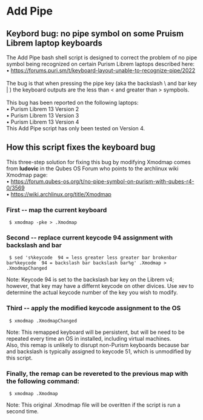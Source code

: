 # Add Pipe
## Keybord bug: no pipe symbol on some Pruism Librem laptop keyboards
The Add Pipe bash shell script is designed to correct the problem of no pipe symbol being recognized on certain Purism Librem laptops described here:<br>
&#8226; https://forums.puri.sm/t/keyboard-layout-unable-to-recognize-pipe/2022<br>
<br>
The bug is that when pressing the pipe key (aka the backslash \ and bar key | ) the keyboard outputs are the less than < and greater than > sympbols.<br>
<br>This bug has been reported on the following laptops:<br>
&#8226; Purism Librem 13 Version 2 <br>
&#8226; Purism Librem 13 Version 3 <br>
&#8226; Purism Librem 13 Version 4 <br>
This Add Pipe script has only been tested on Version 4.
## How this script fixes the keyboard bug
This three-step solution for fixing this bug by modifying Xmodmap comes from <b>ludovic</b> in the Qubes OS Forum who points to the archlinux wiki Xmodmap page: <br>
&#8226; https://forum.qubes-os.org/t/no-pipe-symbol-on-purism-with-qubes-r4-0/3569<br>
&#8226; https://wiki.archlinux.org/title/Xmodmap <br>
### First -- map the current keyboard
     $ xmodmap -pke > .Xmodmap


 ### Second -- replace current keycode 94 assignment with backslash and bar
     $ sed 's%keycode  94 = less greater less greater bar brokenbar bar%keycode  94 = backslash bar backslash bar%g' .Xmodmap > .XmodmapChanged
Note: Keycode 94 is set to the backslash bar key on the Librem v4; however, that key may have a differnt keycode on other divices. Use xev to determine the actual keycode number of the key you wish to modify. 

 ### Third -- apply the modified keycode assignment to the OS
     $ xmodmap .XmodmapChanged
Note: This remapped keyboard will be persistent, but will be need to be repeated every time an OS in installed, including virtual machines.<br>
Also, this remap is unlikely to disrupt non-Purism keyboards because bar and backslash is typically assigned to keycode 51, which is unmodified by this script.<br>
 ### Finally, the remap can be revereted to the previous map with the following command:
     $ xmodmap .Xmodmap
Note: This original .Xmodmap file will be overitten if the script is run a second time.
